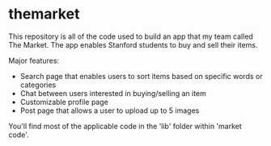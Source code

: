 # themarket

This repository is all of the code used to build an app that my team called The Market. The app enables Stanford students to buy and sell their items. 

Major features: 
- Search page that enables users to sort items based on specific words or categories
- Chat between users interested in buying/selling an item
- Customizable profile page
- Post page that allows a user to upload up to 5 images

You'll find most of the applicable code in the 'lib' folder within 'market code'.
